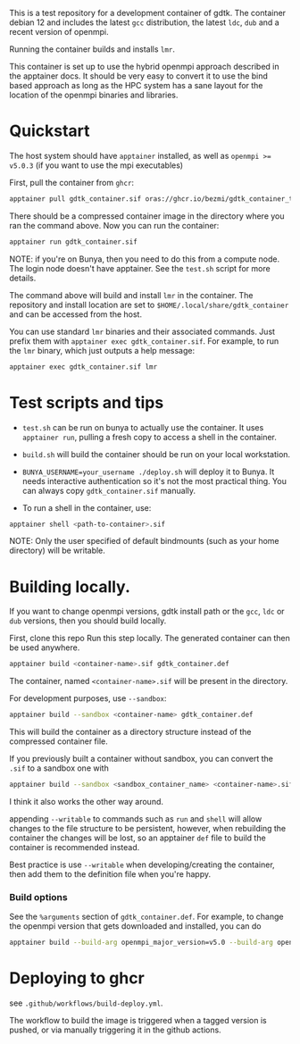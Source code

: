 This is a test repository for a development container of gdtk.
The container debian 12 and includes the latest `gcc` distribution, the latest `ldc`, `dub` and a recent version of openmpi.

Running the container builds and installs `lmr`.

This container is set up to use the hybrid openmpi approach described in the apptainer docs. It should be very easy to convert it to use the bind based approach as long as the HPC system has a sane layout for the location of the openmpi binaries and libraries.

# Quickstart
The host system should have `apptainer` installed, as well as `openmpi >= v5.0.3` (if you want to use the mpi executables)

First, pull the container from `ghcr`:
```sh
apptainer pull gdtk_container.sif oras://ghcr.io/bezmi/gdtk_container_test:latest
```

There should be a compressed container image in the directory where you ran the command above. Now you can run the container:
```sh
apptainer run gdtk_container.sif

```
NOTE: if you're on Bunya, then you need to do this from a compute node. The login node doesn't have apptainer. See the `test.sh` script for more details.

The command above will build and install `lmr` in the container.
The repository and install location are set to `$HOME/.local/share/gdtk_container` and can be accessed from the host.

You can use standard `lmr` binaries and their associated commands. Just prefix them with `apptainer exec gdtk_container.sif`.
For example, to run the `lmr` binary, which just outputs a help message:

```sh
apptainer exec gdtk_container.sif lmr
```

# Test scripts and tips

- `test.sh` can be run on bunya to actually use the container. It uses `apptainer run`, pulling a fresh copy to access a shell in the container.
- `build.sh` will build the container should be run on your local workstation.
- `BUNYA_USERNAME=your_username ./deploy.sh` will deploy it to Bunya. It needs interactive authentication so it's not the most practical thing. You can always copy `gdtk_container.sif` manually.


- To run a shell in the container, use:
```sh
apptainer shell <path-to-container>.sif
```
NOTE: Only the user specified of default bindmounts (such as your home directory) will be writable.

# Building locally.
If you want to change openmpi versions, gdtk install path or the `gcc`, `ldc` or `dub` versions, then you should build locally.

First, clone this repo
Run this step locally. The generated container can then be used anywhere.
```sh
apptainer build <container-name>.sif gdtk_container.def
```

The container, named `<container-name>.sif` will be present in the directory.

For development purposes, use `--sandbox`:
```sh
apptainer build --sandbox <container-name> gdtk_container.def
```
This will build the container as a directory structure instead of the compressed container file.

If you previously built a container without sandbox, you can convert the `.sif` to a sandbox one with
```sh
apptainer build --sandbox <sandbox_container_name> <container-name>.sif
```
I think it also works the other way around.

appending `--writable` to commands such as `run` and `shell` will allow changes to the file structure to be persistent, however, when rebuilding the container the changes will be lost, so an apptainer `def` file to build the container is recommended instead.

Best practice is use `--writable` when developing/creating the container, then add them to the definition file when you're happy.

### Build options
See the `%arguments` section of `gdtk_container.def`.
For example, to change the openmpi version that gets downloaded and installed, you can do
```sh
apptainer build --build-arg openmpi_major_version=v5.0 --build-arg openmpi_release_name=openmpi-5.0.3 <container-name>.sif gdtk_container.def
```

# Deploying to ghcr
see `.github/workflows/build-deploy.yml`.

The workflow to build the image is triggered when a tagged version is pushed, or via manually triggering it in the github actions.
